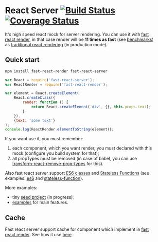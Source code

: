 # React Server [![Build Status](https://travis-ci.org/alt-j/fast-react-server.svg?branch=master)](https://travis-ci.org/alt-j/react-server) [![Coverage Status](https://coveralls.io/repos/github/alt-j/fast-react-server/badge.svg?branch=master)](https://coveralls.io/github/alt-j/fast-react-server?branch=master)

It's high speed react mock for server rendering.
You can use it with [fast react render](https://github.com/alt-j/fast-react-render), in that case render will be **11 times as fast** (see [benchmarks](https://github.com/alt-j/react-server-benchmark)) as [traditional react rendering](https://facebook.github.io/react/docs/environments.html) (in production mode).

## Quick start
```sh
npm install fast-react-render fast-react-server
```

```js
var React = require('fast-react-server');
var ReactRender = require('fast-react-render');

var element = React.createElement(
    React.createClass({
        render: function () {
            return React.createElement('div', {}, this.props.text);
        }
    }),
    {text: 'some text'}
);
console.log(ReactRender.elementToString(element));
```

If you want use it, you must remember:

1. each component, which you want render, you must declared with this mock (configure you build system for that);
2. all propTypes must be removed (in case of babel, you can use [transform-react-remove-prop-types](https://github.com/oliviertassinari/babel-plugin-transform-react-remove-prop-types) for this).

Also fast react server support [ES6 classes](https://facebook.github.io/react/docs/reusable-components.html#es6-classes) and [Stateless Functions](https://facebook.github.io/react/docs/reusable-components.html#stateless-functions) (see examples: [es6](examples/es6.jsx) and [stateless-function](examples/stateless-function.js)).

More examples:
- tiny [seed project](https://github.com/alt-j/fast-react-seed) (in progress);
- [examples](examples/) for main features.

## Cache
Fast react server support cache for component which implement in [fast react render](https://github.com/alt-j/fast-react-render).
See how it use [here](https://github.com/alt-j/fast-react-render#cache).
